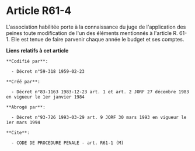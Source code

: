 # Article R61-4

L'association habilitée porte à la connaissance du juge de l'application des peines toute modification de l'un des éléments
mentionnés à l'article R. 61-1. Elle est tenue de faire parvenir chaque année le budget et ses comptes.

**Liens relatifs à cet article**

	**Codifié par**:

	  - Décret n°59-318 1959-02-23

	**Créé par**:

	  - Décret n°83-1163 1983-12-23 art. 1 et art. 2 JORF 27 décembre 1983 en vigueur le 1er janvier 1984

	**Abrogé par**:

	  - Décret n°93-726 1993-03-29 art. 9 JORF 30 mars 1993 en vigueur le 1er mars 1994

	**Cite**:

	  - CODE DE PROCEDURE PENALE - art. R61-1 (M)
